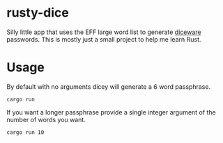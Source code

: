 # rusty-dice

Silly little app that uses the EFF large word list to generate [diceware](https://en.wikipedia.org/wiki/Diceware) passwords. This is mostly just a small project to help me learn Rust.

# Usage

By default with no arguments dicey will generate a 6 word passphrase.

    cargo run


If you want a longer passphrase provide a single integer argument of the number of words you want.

    cargo run 10


